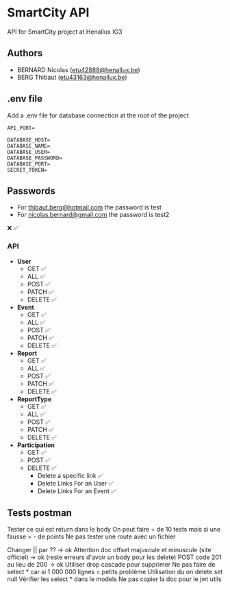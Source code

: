 # SmartCity API
API for SmartCity project at Henallux IG3

## Authors
- BERNARD Nicolas (etu42888@henallux.be)
- BERG Thibaut (etu43163@henallux.be)

## .env file
Add a .env file for database connection at the root of the project

```
API_PORT=

DATABASE_HOST=
DATABASE_NAME=
DATABASE_USER=
DATABASE_PASSWORD=
DATABASE_PORT=
SECRET_TOKEN=
```

## Passwords
- For thibaut.berg@hotmail.com the password is test
- For nicolas.bernard@gmail.com the password is test2

❌ ✅
### API
- **User**
    - GET ✅
    - ALL ✅
    - POST ✅
    - PATCH ✅
    - DELETE ✅
- **Event**
    - GET ✅
    - ALL ✅
    - POST ✅
    - PATCH ✅
    - DELETE ✅
- **Report**
    - GET ✅
    - ALL ✅
    - POST ✅
    - PATCH ✅
    - DELETE ✅
- **ReportType**
    - GET ✅
    - ALL ✅
    - POST ✅
    - PATCH ✅
    - DELETE ✅
- **Participation**
  - GET ✅
  - POST ✅
  - DELETE ✅
    - Delete a specific link ✅
    - Delete Links For an User ✅
    - Delete Links For an Event ✅

## Tests postman
Tester ce qui est return dans le body
On peut faire + de 10 tests mais si une fausse = - de points
Ne pas tester une route avec un fichier



Changer || par ?? -> ok
Attention doc offset majuscule et minuscule (site officiel) -> ok (reste erreurs d'avoir un body pour les delete)
POST code 201 au lieu de 200 -> ok
Utiliser drop cascade pour supprimer
Ne pas faire de select * car si 1 000 000 lignes = petits problème
Utilisation du on delete set null
Vérifier les select * dans le models
Ne pas copier la doc pour le jwt utils